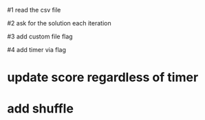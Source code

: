 #1 read the csv file

#2 ask for the solution each iteration

#3 add custom file flag

#4 add timer via flag

# update score regardless of timer

# add shuffle

